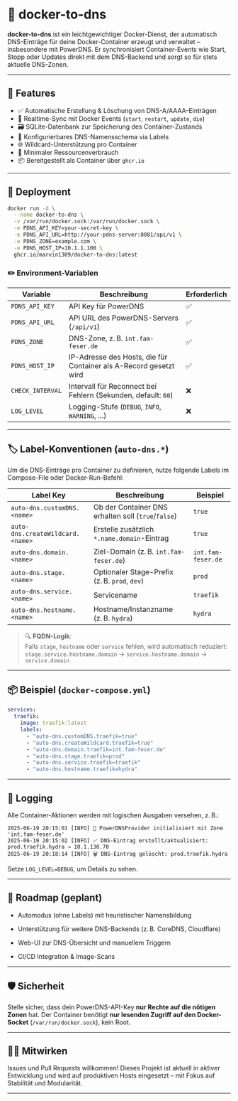 
# 🐳 docker-to-dns

**docker-to-dns** ist ein leichtgewichtiger Docker-Dienst, der automatisch DNS-Einträge für deine Docker-Container erzeugt und verwaltet – insbesondere mit PowerDNS. Er synchronisiert Container-Events wie Start, Stopp oder Updates direkt mit dem DNS-Backend und sorgt so für stets aktuelle DNS-Zonen.

---

## 🔧 Features

- ✅ Automatische Erstellung & Löschung von DNS-A/AAAA-Einträgen
- 🔄 Realtime-Sync mit Docker Events (`start`, `restart`, `update`, `die`)
- 🗃️ SQLite-Datenbank zur Speicherung des Container-Zustands
- 🧠 Konfigurierbares DNS-Namensschema via Labels
- 🌐 Wildcard-Unterstützung pro Container
- 🌱 Minimaler Ressourcenverbrauch
- 📦 Bereitgestellt als Container über `ghcr.io`

---

## 🚀 Deployment

```bash
docker run -d \
  --name docker-to-dns \
  -v /var/run/docker.sock:/var/run/docker.sock \
  -e PDNS_API_KEY=your-secret-key \
  -e PDNS_API_URL=http://your-pdns-server:8081/api/v1 \
  -e PDNS_ZONE=example.com \
  -e PDNS_HOST_IP=10.1.1.100 \
  ghcr.io/marvin1309/docker-to-dns:latest
````

### ✏️ Environment-Variablen

| Variable | Beschreibung | Erforderlich |
| --- | --- | --- |
| `PDNS_API_KEY` | API Key für PowerDNS | ✅ |
| `PDNS_API_URL` | API URL des PowerDNS-Servers (`/api/v1`) | ✅ |
| `PDNS_ZONE` | DNS-Zone, z. B. `int.fam-feser.de` | ✅ |
| `PDNS_HOST_IP` | IP-Adresse des Hosts, die für Container als A-Record gesetzt wird | ✅ |
| `CHECK_INTERVAL` | Intervall für Reconnect bei Fehlern (Sekunden, default: `60`) | ❌ |
| `LOG_LEVEL` | Logging-Stufe (`DEBUG`, `INFO`, `WARNING`, ...) | ❌ |

* * *

🏷️ Label-Konventionen (`auto-dns.*`)
-------------------------------------

Um die DNS-Einträge pro Container zu definieren, nutze folgende Labels im Compose-File oder Docker-Run-Befehl:

| Label Key | Beschreibung | Beispiel |
| --- | --- | --- |
| `auto-dns.customDNS.<name>` | Ob der Container DNS erhalten soll (`true`/`false`) | `true` |
| `auto-dns.createWildcard.<name>` | Erstelle zusätzlich `*.name.domain`\-Eintrag | `true` |
| `auto-dns.domain.<name>` | Ziel-Domain (z. B. `int.fam-feser.de`) | `int.fam-feser.de` |
| `auto-dns.stage.<name>` | Optionaler Stage-Prefix (z. B. `prod`, `dev`) | `prod` |
| `auto-dns.service.<name>` | Servicename | `traefik` |
| `auto-dns.hostname.<name>` | Hostname/Instanzname (z. B. `hydra`) | `hydra` |

> 🔍 **FQDN-Logik**:  
> Falls `stage`, `hostname` oder `service` fehlen, wird automatisch reduziert:  
> `stage.service.hostname.domain` → `service.hostname.domain` → `service.domain`

* * *

📦 Beispiel (`docker-compose.yml`)
----------------------------------

```yaml
services:
  traefik:
    image: traefik:latest
    labels:
      - "auto-dns.customDNS.traefik=true"
      - "auto-dns.createWildcard.traefik=true"
      - "auto-dns.domain.traefik=int.fam-feser.de"
      - "auto-dns.stage.traefik=prod"
      - "auto-dns.service.traefik=traefik"
      - "auto-dns.hostname.traefik=hydra"
```

* * *

🧪 Logging
----------

Alle Container-Aktionen werden mit logischen Ausgaben versehen, z. B.:

```
2025-06-19 20:15:01 [INFO] 📡 PowerDNSProvider initialisiert mit Zone 'int.fam-feser.de'
2025-06-19 20:15:02 [INFO] ✅ DNS-Eintrag erstellt/aktualisiert: prod.traefik.hydra → 10.1.130.70
2025-06-19 20:18:14 [INFO] 🗑️ DNS-Eintrag gelöscht: prod.traefik.hydra
```

Setze `LOG_LEVEL=DEBUG`, um Details zu sehen.

* * *

🔭 Roadmap (geplant)
--------------------

*    Automodus (ohne Labels) mit heuristischer Namensbildung
    
*    Unterstützung für weitere DNS-Backends (z. B. CoreDNS, Cloudflare)
    
*    Web-UI zur DNS-Übersicht und manuellem Triggern
    
*    CI/CD Integration & Image-Scans
    

* * *

🛡️ Sicherheit
--------------

Stelle sicher, dass dein PowerDNS-API-Key **nur Rechte auf die nötigen Zonen** hat. Der Container benötigt **nur lesenden Zugriff auf den Docker-Socket** (`/var/run/docker.sock`), kein Root.

* * *

🧑‍💻 Mitwirken
---------------

Issues und Pull Requests willkommen! Dieses Projekt ist aktuell in aktiver Entwicklung und wird auf produktiven Hosts eingesetzt – mit Fokus auf Stabilität und Modularität.

* * *
